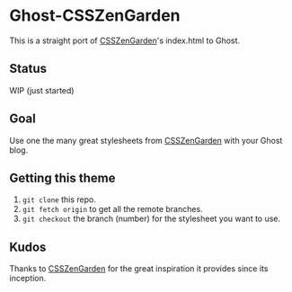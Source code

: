 # Ghost-CSSZenGarden

This is a straight port of [CSSZenGarden](http://www.csszengarden.com)'s index.html to Ghost.

## Status

WIP (just started)

## Goal

Use one the many great stylesheets from [CSSZenGarden](http://www.csszengarden.com)
with your Ghost blog.

## Getting this theme

1. `git clone` this repo.
2. `git fetch origin` to get all the remote branches.
3. `git checkout` the branch (number) for the stylesheet you want to use.

## Kudos

Thanks to [CSSZenGarden](http://www.csszengarden.com) for the great inspiration it provides since its inception.
